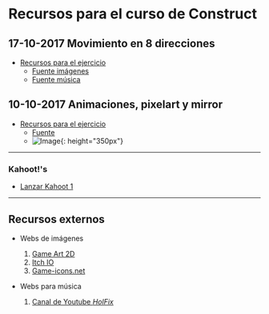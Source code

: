 # Recursos para el curso de Construct

## 17-10-2017 Movimiento en 8 direcciones

* [Recursos para el ejercicio](https://juanizquierdodomenech.github.io/agora.construct.media/resources/ej2_mov_8_dir.zip)
    - [Fuente imágenes](https://finalbossblues.itch.io/pixel-shooter-towers-asset-pack)
    - [Fuente música](https://www.youtube.com/watch?v=-xpqcOCNHjw)

## 10-10-2017 Animaciones, pixelart y mirror

* [Recursos para el ejercicio](https://juanizquierdodomenech.github.io/agora.construct.media/resources/ej1_sprite_vs_spritesheet.zip)
    - [Fuente](https://ansimuz.itch.io/gothicvania-town)
    - ![Image](https://juanizquierdodomenech.github.io/agora.construct.media/img/ej1_screenshot.png){: height="350px"}


---


### Kahoot!'s

* [Lanzar Kahoot 1](https://play.kahoot.it/#/k/94d98a38-e6c9-4f03-b05a-ebb6c39f8867)

---

## Recursos externos

- Webs de imágenes

    1. [Game Art 2D](http://www.gameart2d.com/freebies.html)
    2. [Itch IO](https://itch.io/game-assets/free)
    3. [Game-icons.net](http://game-icons.net/)

- Webs para música

    1. [Canal de Youtube _HolFix_](https://www.youtube.com/channel/UC2_gl7WoSGsg7rLvBPTqtEw)

<!---Markdown is a lightweight and easy-to-use syntax for styling your writing. It includes conventions for

```markdown
Syntax highlighted code block

# Header 1
## Header 2
### Header 3

- Bulleted
- List

1. Numbered
2. List

**Bold** and _Italic_ and `Code` text

[Link](url) and ![Image](src)
```

For more details see [GitHub Flavored Markdown](https://guides.github.com/features/mastering-markdown/).

### Jekyll Themes

Your Pages site will use the layout and styles from the Jekyll theme you have selected in your [repository settings](https://github.com/JuanIzquierdoDomenech/-AgoraConstructMedia/settings). The name of this theme is saved in the Jekyll `_config.yml` configuration file.

### Support or Contact

Having trouble with Pages? Check out our [documentation](https://help.github.com/categories/github-pages-basics/) or [contact support](https://github.com/contact) and we’ll help you sort it out.
-->
